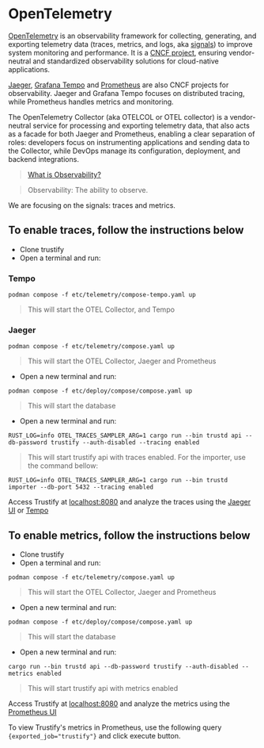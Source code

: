 # OpenTelemetry

[OpenTelemetry](https://opentelemetry.io/) is an observability framework for collecting, generating,
and exporting telemetry data (traces, metrics, and logs, aka [signals](https://opentelemetry.io/docs/concepts/signals/))
to improve system monitoring and performance. It is a [CNCF project](https://www.cncf.io/projects/opentelemetry/),
ensuring vendor-neutral and standardized observability solutions for cloud-native applications.

[Jaeger](https://www.jaegertracing.io/), [Grafana Tempo](https://grafana.com/oss/tempo/) and [Prometheus](https://prometheus.io/) are also CNCF projects for observability.
Jaeger and Grafana Tempo focuses on distributed tracing, while Prometheus handles metrics and monitoring.

The OpenTelemetry Collector (aka OTELCOL or OTEL collector) is a vendor-neutral service for
processing and exporting telemetry data, that also acts as a facade for both Jaeger and Prometheus,
enabling a clear separation of roles: developers focus on instrumenting applications and sending data to the Collector,
while DevOps manage its configuration, deployment, and backend integrations.

> [What is Observability?](https://www.brendangregg.com/blog/2021-05-23/what-is-observability.html)

> Observability: The ability to observe.

We are focusing on the signals: traces and metrics.

## To enable traces, follow the instructions below

* Clone trustify
* Open a terminal and run:

### Tempo

```shell
podman compose -f etc/telemetry/compose-tempo.yaml up
```

> This will start the OTEL Collector, and Tempo

### Jaeger

```shell
podman compose -f etc/telemetry/compose.yaml up
```

> This will start the OTEL Collector, Jaeger and Prometheus

* Open a new terminal and run:

```shell
podman compose -f etc/deploy/compose/compose.yaml up
```

> This will start the database

* Open a new terminal and run:

```shell
RUST_LOG=info OTEL_TRACES_SAMPLER_ARG=1 cargo run --bin trustd api --db-password trustify --auth-disabled --tracing enabled
```

> This will start trustify api with traces enabled. For the importer, use the command bellow:


```shell
RUST_LOG=info OTEL_TRACES_SAMPLER_ARG=1 cargo run --bin trustd importer --db-port 5432 --tracing enabled
```

Access Trustify at [localhost:8080](http://localhost:8080) and analyze the traces using the [Jaeger UI](http://localhost:16686/) or [Tempo](http://localhost:3000/)

## To enable metrics, follow the instructions below

* Clone trustify
* Open a terminal and run:

```shell
podman compose -f etc/telemetry/compose.yaml up
```

> This will start the OTEL Collector, Jaeger and Prometheus

* Open a new terminal and run:

```shell
podman compose -f etc/deploy/compose/compose.yaml up
```

> This will start the database


* Open a new terminal and run:

```shell
cargo run --bin trustd api --db-password trustify --auth-disabled --metrics enabled
```

> This will start trustify api with metrics enabled


Access Trustify at [localhost:8080](http://localhost:8080) and analyze the metrics using the [Prometheus UI](http://localhost:9090/)

To view Trustify's metrics in Prometheus, use the following query `{exported_job="trustify"}` and click execute button.
